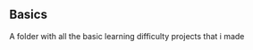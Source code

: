 Basics
------------------------------------------------

A folder with all the basic learning difficulty projects that i made



